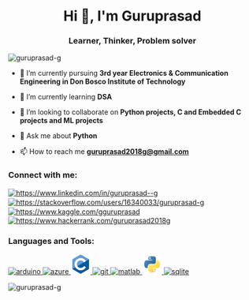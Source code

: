 <h1 align="center">Hi 👋, I'm Guruprasad</h1>
<h3 align="center">Learner, Thinker, Problem solver</h3>

<p align="left"> <img src="https://komarev.com/ghpvc/?username=guruprasad-g&label=Profile%20views&color=0e75b6&style=flat" alt="guruprasad-g" /> </p>

- 🔭 I’m currently pursuing **3rd year Electronics & Communication Engineering in Don Bosco Institute of Technology**

- 🌱 I’m currently learning **DSA**

- 👯 I’m looking to collaborate on **Python projects, C and Embedded C projects and ML projects**

- 💬 Ask me about **Python**

- 📫 How to reach me **guruprasad2018g@gmail.com**

<h3 align="left">Connect with me:</h3>
<p align="left">
<a href="https://linkedin.com/in/https://www.linkedin.com/in/guruprasad--g" target="blank"><img align="center" src="https://raw.githubusercontent.com/rahuldkjain/github-profile-readme-generator/master/src/images/icons/Social/linked-in-alt.svg" alt="https://www.linkedin.com/in/guruprasad--g" height="30" width="40" /></a>
<a href="https://stackoverflow.com/users/https://stackoverflow.com/users/16340033/guruprasad-g" target="blank"><img align="center" src="https://raw.githubusercontent.com/rahuldkjain/github-profile-readme-generator/master/src/images/icons/Social/stack-overflow.svg" alt="https://stackoverflow.com/users/16340033/guruprasad-g" height="30" width="40" /></a>
<a href="https://kaggle.com/https://www.kaggle.com/gguruprasad" target="blank"><img align="center" src="https://raw.githubusercontent.com/rahuldkjain/github-profile-readme-generator/master/src/images/icons/Social/kaggle.svg" alt="https://www.kaggle.com/gguruprasad" height="30" width="40" /></a>
<a href="https://www.hackerrank.com/https://www.hackerrank.com/guruprasad2018g" target="blank"><img align="center" src="https://raw.githubusercontent.com/rahuldkjain/github-profile-readme-generator/master/src/images/icons/Social/hackerrank.svg" alt="https://www.hackerrank.com/guruprasad2018g" height="30" width="40" /></a>
</p>

<h3 align="left">Languages and Tools:</h3>
<p align="left"> <a href="https://www.arduino.cc/" target="_blank"> <img src="https://cdn.worldvectorlogo.com/logos/arduino-1.svg" alt="arduino" width="40" height="40"/> </a> <a href="https://azure.microsoft.com/en-in/" target="_blank"> <img src="https://www.vectorlogo.zone/logos/microsoft_azure/microsoft_azure-icon.svg" alt="azure" width="40" height="40"/> </a> <a href="https://www.cprogramming.com/" target="_blank"> <img src="https://raw.githubusercontent.com/devicons/devicon/master/icons/c/c-original.svg" alt="c" width="40" height="40"/> </a> <a href="https://git-scm.com/" target="_blank"> <img src="https://www.vectorlogo.zone/logos/git-scm/git-scm-icon.svg" alt="git" width="40" height="40"/> </a> <a href="https://www.mathworks.com/" target="_blank"> <img src="https://upload.wikimedia.org/wikipedia/commons/2/21/Matlab_Logo.png" alt="matlab" width="40" height="40"/> </a> <a href="https://www.python.org" target="_blank"> <img src="https://raw.githubusercontent.com/devicons/devicon/master/icons/python/python-original.svg" alt="python" width="40" height="40"/> </a> <a href="https://www.sqlite.org/" target="_blank"> <img src="https://www.vectorlogo.zone/logos/sqlite/sqlite-icon.svg" alt="sqlite" width="40" height="40"/> </a> </p>

<p><img align="center" src="https://github-readme-stats.vercel.app/api/top-langs?username=guruprasad-g&show_icons=true&locale=en&layout=compact" alt="guruprasad-g" /></p>
